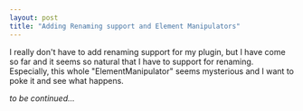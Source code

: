 ```yaml
---
layout: post
title: "Adding Renaming support and Element Manipulators"
---
```


I really don't have to add renaming support for my plugin, but I have come so far and it seems
so natural that I have to support for renaming. Especially, this whole "ElementManipulator" seems
mysterious and I want to poke it and see what happens.

*to be continued...*